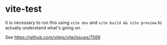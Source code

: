 # vite-test

It is necessary to run this using `vite dev` and `vite build && vite preview` to actually understand what's going on.

See https://github.com/vitejs/vite/issues/7569
